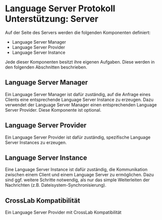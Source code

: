 # Language Server Protokoll Unterstützung: Server

Auf der Seite des Servers werden die folgenden Komponenten definiert:

- Language Server Manager
- Language Server Provider
- Language Server Instance

Jede dieser Komponenten besitzt ihre eigenen Aufgaben. Diese werden in den folgenden Abschnitten beschrieben.

## Language Server Manager

Ein Language Server Manager ist dafür zuständig, auf die Anfrage eines Clients eine entsprechende Language Server Instance zu erzeugen. Dazu verwendet der Language Server Manager einen entsprechenden Language Server Provider. Diese Komponente ist optional.

## Language Server Provider

Ein Language Server Provider ist dafür zuständig, spezifische Language Server Instances zu erzeugen.

## Language Server Instance

Eine Language Server Instance ist dafür zuständig, die Kommunikation zwischen einem Client und einem Language Server zu ermöglichen. Dazu sind ggf. weitere Schritte notwendig, als nur das simple Weiterleiten der Nachrichten (z.B. Dateisystem-Synchronisierung).

## CrossLab Kompatibilität

Ein Language Server Provider mit CrossLab Kompatibilität
